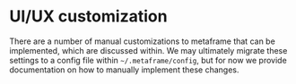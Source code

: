 # UI/UX customization

There are a number of manual customizations to metaframe that can be implemented, which are discussed within. We may ultimately migrate these settings to a config file within `~/.metaframe/config`, but for now we provide documentation on how to manually implement these changes.

